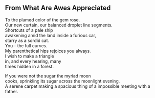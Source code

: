 From What Are Awes Appreciated
------------------------------
To the plumed color of the gem rose.  
Our new curtain, our balanced droplet line segments.  
Shortcuts of a pale ship  
awakening amid the land inside a furious car,  
starry as a sordid cat.  
You - the full curves.  
My parenthetical hips rejoices you always.  
I wish to make a triangle  
in, and every hearing, many  
times hidden in a forest.  
  
If you were not the sugar the myriad moon  
cooks, sprinkling its sugar across the moonlight evening.  
A serene carpet making a spacious thing of a impossible meeting with a father.  
